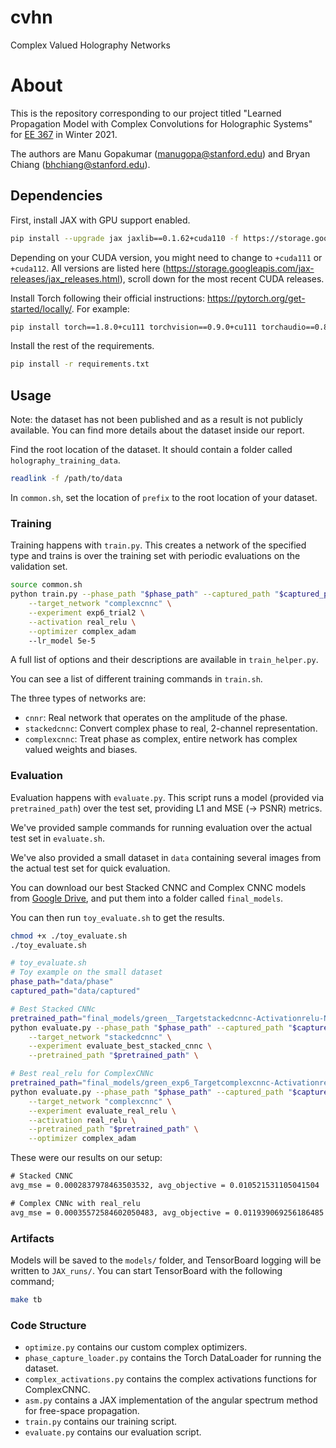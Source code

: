 # cvhn

Complex Valued Holography Networks

# About

This is the repository corresponding to our project titled "Learned Propagation Model with Complex Convolutions for Holographic Systems" for [EE 367](http://stanford.edu/class/ee367/) in Winter 2021.

The authors are Manu Gopakumar (manugopa@stanford.edu) and Bryan Chiang (bhchiang@stanford.edu).

## Dependencies

First, install JAX with GPU support enabled.

```sh
pip install --upgrade jax jaxlib==0.1.62+cuda110 -f https://storage.googleapis.com/jax-releases/jax_releases.html
```

Depending on your CUDA version, you might need to change to `+cuda111` or `+cuda112`. All versions are listed here (https://storage.googleapis.com/jax-releases/jax_releases.html), scroll down for the most recent CUDA releases.

Install Torch following their official instructions: https://pytorch.org/get-started/locally/. For example:

```sh
pip install torch==1.8.0+cu111 torchvision==0.9.0+cu111 torchaudio==0.8.0 -f https://download.pytorch.org/whl/torch_stable.html
```

Install the rest of the requirements.

```sh
pip install -r requirements.txt
```

## Usage

Note: the dataset has not been published and as a result is not publicly available. You can find more details about the dataset inside our report.

Find the root location of the dataset. It should contain a folder called `holography_training_data`.

```sh
readlink -f /path/to/data
```

In `common.sh`, set the location of `prefix` to the root location of your dataset.

### Training

Training happens with `train.py`. This creates a network of the specified type and trains is over the training set with periodic evaluations on the validation set.

```sh
source common.sh
python train.py --phase_path "$phase_path" --captured_path "$captured_path" \
    --target_network "complexcnnc" \
    --experiment exp6_trial2 \
    --activation real_relu \
    --optimizer complex_adam
    --lr_model 5e-5
```

A full list of options and their descriptions are available in `train_helper.py`.

You can see a list of different training commands in `train.sh`.

The three types of networks are:

- `cnnr`: Real network that operates on the amplitude of the phase.
- `stackedcnnc`: Convert complex phase to real, 2-channel representation.
- `complexcnnc`: Treat phase as complex, entire network has complex valued weights and biases.

### Evaluation

Evaluation happens with `evaluate.py`. This script runs a model (provided via `pretrained_path`) over the test set, providing L1 and MSE (-> PSNR) metrics.

We've provided sample commands for running evaluation over the actual test set in `evaluate.sh`.

We've also provided a small dataset in `data` containing several images from the actual test set for quick evaluation.

You can download our best Stacked CNNC and Complex CNNC models from [Google Drive](https://drive.google.com/drive/folders/1q5TsIo7rFdlCb0T4uP1wpJw1oMlpxdeN?usp=sharing), and put them into a folder called `final_models`.

You can then run `toy_evaluate.sh` to get the results.

```sh
chmod +x ./toy_evaluate.sh
./toy_evaluate.sh
```

```sh
# toy_evaluate.sh
# Toy example on the small dataset
phase_path="data/phase"
captured_path="data/captured"

# Best Stacked CNNc
pretrained_path="final_models/green__Targetstackedcnnc-Activationrelu-Norminstance_L1loss_lr0.0005_outerskipTrue_model_11epoch.pth"
python evaluate.py --phase_path "$phase_path" --captured_path "$captured_path" \
    --target_network "stackedcnnc" \
    --experiment evaluate_best_stacked_cnnc \
    --pretrained_path "$pretrained_path" \

# Best real_relu for ComplexCNNc
pretrained_path="final_models/green_exp6_Targetcomplexcnnc-Activationreal_relu-Norminstance_LossL1_lr5e-05_Optimizercomplex_adam_model_6epoch.pth"
python evaluate.py --phase_path "$phase_path" --captured_path "$captured_path" \
    --target_network "complexcnnc" \
    --experiment evaluate_real_relu \
    --activation real_relu \
    --pretrained_path "$pretrained_path" \
    --optimizer complex_adam
```

These were our results on our setup:

```txt
# Stacked CNNC
avg_mse = 0.0002837978463503532, avg_objective = 0.010521531105041504

# Complex CNNc with real_relu
avg_mse = 0.00035572584602050483, avg_objective = 0.011939069256186485
```

### Artifacts

Models will be saved to the `models/` folder, and TensorBoard logging will be written to `JAX_runs/`. You can start TensorBoard with the following command;

```sh
make tb
```

### Code Structure

- `optimize.py` contains our custom complex optimizers.
- `phase_capture_loader.py` contains the Torch DataLoader for running the dataset.
- `complex_activations.py` contains the complex activations functions for ComplexCNNC.
- `asm.py` contains a JAX implementation of the angular spectrum method for free-space propagation.
- `train.py` contains our training script.
- `evaluate.py` contains our evaluation script.
